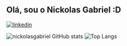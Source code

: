 ## Olá, sou o Nickolas Gabriel :D

[![linkedin](https://img.shields.io/badge/LinkedIn-0077B5?style=for-the-badge&logo=linkedin&logoColor=white)]([[https://www.linkedin.com/in/nickolas-gabriel-dos-santos-paula-595987311/](https://www.linkedin.com/in/nickolas-gabriel-dos-santos-paula-595987311/)](https://www.linkedin.com/in/nickolas-gabriel-dos-santos-paula-595987311/))

![nickolasgabriel GitHub stats](https://github-readme-stats.vercel.app/api?username=nickolasgabriel&show_icons=true&theme=react&title_color=00FA9A&icon_color=00FA9A)
![Top Langs](https://github-readme-stats.vercel.app/api/top-langs/?username=nickolasgabriel&layout=compact&hide=shell&theme=react&title_color=00FA9A&icon_color=00FA9A)

<div style="display: inline_block"> </br>
  <img aling="center" src="https://img.shields.io/badge/HTML5-E34F26?style=for-the-badge&logo=html5&logoColor=white" alt="">
  <img aling="center" src="https://img.shields.io/badge/CSS3-1572B6?style=for-the-badge&logo=css3&logoColor=white" alt="">
  <img aling="center" src="https://img.shields.io/badge/JavaScript-F7DF1E?style=for-the-badge&logo=javascript&logoColor=black" alt="">
  <img aling="center" src="https://img.shields.io/badge/C-00599C?style=for-the-badge&logo=c&logoColor=white" alt="">
</div>

